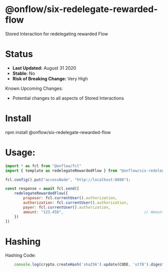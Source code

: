 # @onflow/six-redelegate-rewarded-flow

Stored Interaction for redelegating rewarded Flow

# Status

- **Last Updated:** August 31 2020
- **Stable:** No
- **Risk of Breaking Change:** Very High

Known Upcoming Changes:

- Potential changes to all aspects of Stored Interactions

# Install

npm install @onflow/six-redelegate-rewarded-flow

# Usage:

```javascript
import * as fcl from "@onflow/fcl"
import { template as redelegateRewardedFlow } from "@onflow/six-redelegate-rewarded-flow"

fcl.config().put("accessNode", "http://localhost:8080");

const response = await fcl.send([
    redelegateRewardedFlow({
        proposer: fcl.currentUser().authorization,
        authorization: fcl.currentUser().authorization,     
        payer: fcl.currentUser().authorization,             
        amount: "123.456",                                    // Amount as a String representing a Cadence UFix64
    })
])

```

# Hashing

Hashing Code:
```javascript
    console.log(crypto.createHash('sha256').update(CODE, 'utf8').digest('hex'))
```